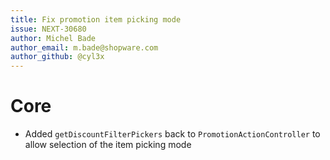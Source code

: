 ```yaml
---
title: Fix promotion item picking mode
issue: NEXT-30680
author: Michel Bade
author_email: m.bade@shopware.com
author_github: @cyl3x
---
```

# Core
* Added `getDiscountFilterPickers` back to `PromotionActionController` to allow selection of the item picking mode
